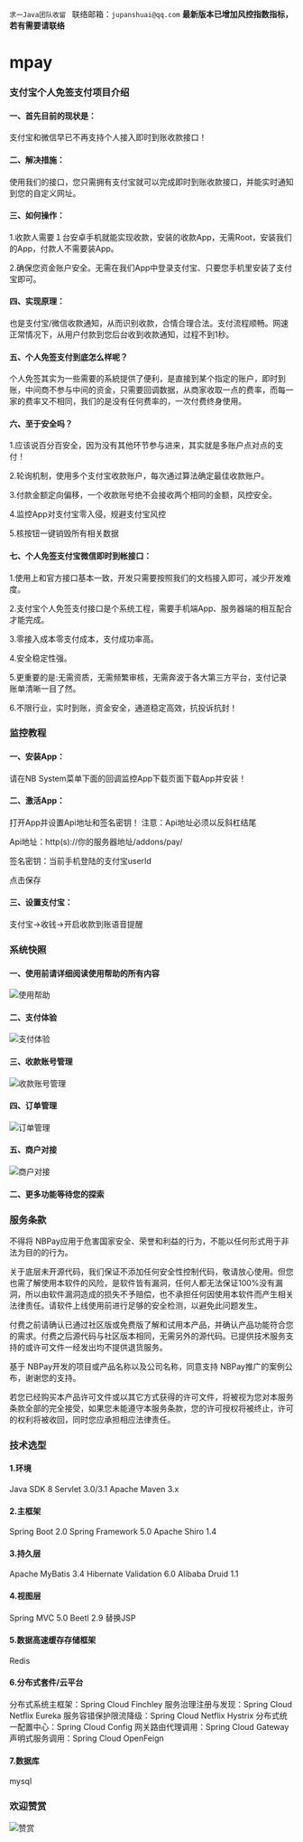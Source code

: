 `求一Java团队收留 ` 联络邮箱：`jupanshuai@qq.com`
**最新版本已增加风控指数指标，若有需要请联络**
# mpay
### 支付宝个人免签支付项目介绍

#### 一、首先目前的现状是：
支付宝和微信早已不再支持个人接入即时到账收款接口！

#### 二、解决措施：
使用我们的接口，您只需拥有支付宝就可以完成即时到账收款接口，并能实时通知到您的自定义网址。

#### 三、如何操作：
1.收款人需要１台安卓手机就能实现收款，安装的收款App，无需Root，安装我们的App，付款人不需要装App。

2.确保您资金账户安全。无需在我们App中登录支付宝、只要您手机里安装了支付宝即可。

#### 四、实现原理：
也是支付宝/微信收款通知，从而识别收款，合情合理合法。支付流程顺畅。网速正常情况下，从用户付款到您后台收到收款通知，过程不到1秒。

#### 五、个人免签支付到底怎么样呢？
个人免签其实为一些需要的系統提供了便利，是直接到某个指定的账户，即时到账，中间商不参与中间的资金，只需要回调数据，从商家收取一点的费率，而每一家的费率又不相同，我们的是没有任何费率的，一次付费终身使用。

#### 六、至于安全吗？


1.应该说百分百安全，因为没有其他环节参与进来，其实就是多账户点对点的支付！

2.轮询机制，使用多个支付宝收款账户，每次通过算法确定最佳收款账户。

3.付款金额定向偏移，一个收款账号绝不会接收两个相同的金额，风控安全。

4.监控App对支付宝零入侵，规避支付宝风控

5.核按钮一键销毁所有相关数据

#### 七、个人免签支付宝微信即时到帐接口：
1.使用上和官方接口基本一致，开发只需要按照我们的文档接入即可，减少开发难度。

2.支付宝个人免签支付接口是个系统工程，需要手机端App、服务器端的相互配合才能完成。

3.零接入成本零支付成本，支付成功率高。

4.安全稳定性强。

5.更重要的是:无需资质，无需频繁审核，无需奔波于各大第三方平台，支付记录账单清晰一目了然。

6.不限行业，实时到账，资金安全，通道稳定高效，抗投诉抗封！

### 监控教程
#### 一、安装App：
请在NB System菜单下面的回调监控App下载页面下载App并安装！

#### 二、激活App：
打开App并设置Api地址和签名密钥！ 注意：Api地址必须以反斜杠结尾

Api地址：http(s)://你的服务器地址/addons/pay/

签名密钥：当前手机登陆的支付宝userId

点击保存

#### 三、设置支付宝：
支付宝->收钱->开启收款到账语音提醒

### 系统快照
#### 一、使用前请详细阅读使用帮助的所有内容
![使用帮助](https://github.com/zhupanlinch/pay/blob/master/%E4%BD%BF%E7%94%A8%E5%B8%AE%E5%8A%A9.png)

#### 二、支付体验
![支付体验](https://github.com/zhupanlinch/pay/blob/master/%E6%94%AF%E4%BB%98%E4%BD%93%E9%AA%8C.png)

#### 三、收款账号管理
![收款账号管理](https://github.com/zhupanlinch/pay/blob/master/%E6%94%B6%E6%AC%BE%E8%B4%A6%E5%8F%B7%E7%AE%A1%E7%90%86.png)

#### 四、订单管理
![订单管理](https://github.com/zhupanlinch/pay/blob/master/%E8%AE%A2%E5%8D%95%E7%AE%A1%E7%90%86.png)

#### 五、商户对接
![商户对接](https://github.com/zhupanlinch/pay/blob/master/%E5%95%86%E6%88%B7%E5%AF%B9%E6%8E%A5.png)

#### 二、更多功能等待您的探索


### 服务条款
不得将 NBPay应用于危害国家安全、荣誉和利益的行为，不能以任何形式用于非法为目的的行为。

关于底层未开源代码，我们保证不添加任何安全性控制代码，敬请放心使用。但您也需了解使用本软件的风险，是软件皆有漏洞，任何人都无法保证100%没有漏洞，所以由软件漏洞造成的损失不予赔偿，也不承担任何因使用本软件而产生相关法律责任。请软件上线使用前进行足够的安全检测，以避免此问题发生。

付费之前请确认已通过社区版或免费版了解和试用本产品，并确认产品功能符合您的需求。付费之后源代码与社区版本相同，无需另外的源代码。已提供技术服务支持的或许可文件一经发出均不提供退货服务。

基于 NBPay开发的项目或产品名称以及公司名称，同意支持 NBPay推广的案例公布，谢谢您的支持。

若您已经购买本产品许可文件或以其它方式获得的许可文件，将被视为您对本服务条款全部的完全接受，如果您未能遵守本服务条款，您的许可授权将被终止，许可的权利将被收回，同时您应承担相应法律责任。

### 技术选型

#### 1.环境

Java SDK 8
Servlet 3.0/3.1
Apache Maven 3.x

#### 2.主框架

Spring Boot 2.0
Spring Framework 5.0
Apache Shiro 1.4

#### 3.持久层

Apache MyBatis 3.4
Hibernate Validation 6.0
Alibaba Druid 1.1

#### 4.视图层

Spring MVC 5.0
Beetl 2.9 替换JSP

#### 5.数据高速缓存存储框架
Redis

#### 6.分布式套件/云平台

分布式系统主框架：Spring Cloud Finchley
服务治理注册与发现：Spring Cloud Netflix Eureka
服务容错保护限流降级：Spring Cloud Netflix Hystrix
分布式统一配置中心：Spring Cloud Config
网关路由代理调用：Spring Cloud Gateway
声明式服务调用：Spring Cloud OpenFeign

#### 7.数据库

mysql

### 欢迎赞赏
![赞赏](https://github.com/zhupanlinch/pay/blob/master/src/main/resources/static/common/%E8%B5%9E%E8%B5%8F%E7%A0%81.png)
